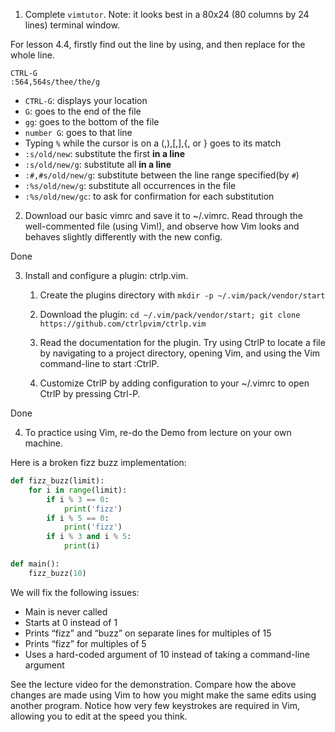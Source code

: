 1. Complete `vimtutor`. Note: it looks best in a 80x24 (80 columns by 24 lines) terminal window.


For lesson 4.4, firstly find out the line by using, and then replace for the whole line.
```
CTRL-G
:564,564s/thee/the/g
```

- `CTRL-G`: displays your location
- `G`: goes to the end of the file
- `gg`: goes to the bottom of the file
- `number G`: goes to that line
- Typing  `%`  while the cursor is on a (,),[,],{, or } goes to its match
- `:s/old/new`: substitute the first **in a line**
- `:s/old/new/g`: substitute all **in a line**
- `:#,#s/old/new/g`: substitute between the line range specified(by `#`)
- `:%s/old/new/g`: substitute all occurrences in the file
- `:%s/old/new/gc`: to ask for confirmation for each substitution

2. Download our basic vimrc and save it to ~/.vimrc. Read through the well-commented file (using Vim!), and observe how Vim looks and behaves slightly differently with the new config.

Done

3. Install and configure a plugin: ctrlp.vim.

    1. Create the plugins directory with `mkdir -p ~/.vim/pack/vendor/start`

    2. Download the plugin: `cd ~/.vim/pack/vendor/start; git clone https://github.com/ctrlpvim/ctrlp.vim`

    3. Read the documentation for the plugin. Try using CtrlP to locate a file by navigating to a project directory, opening Vim, and using the Vim command-line to start :CtrlP.

    4. Customize CtrlP by adding configuration to your ~/.vimrc to open CtrlP by pressing Ctrl-P.

Done


4. To practice using Vim, re-do the Demo from lecture on your own machine.

Here is a broken fizz buzz implementation:
```python
def fizz_buzz(limit):
    for i in range(limit):
        if i % 3 == 0:
            print('fizz')
        if i % 5 == 0:
            print('fizz')
        if i % 3 and i % 5:
            print(i)

def main():
    fizz_buzz(10)
```

We will fix the following issues:

- Main is never called
- Starts at 0 instead of 1
- Prints “fizz” and “buzz” on separate lines for multiples of 15
- Prints “fizz” for multiples of 5
- Uses a hard-coded argument of 10 instead of taking a command-line argument

See the lecture video for the demonstration. Compare how the above changes are made using Vim to how you might make the same edits using another program. Notice how very few keystrokes are required in Vim, allowing you to edit at the speed you think.